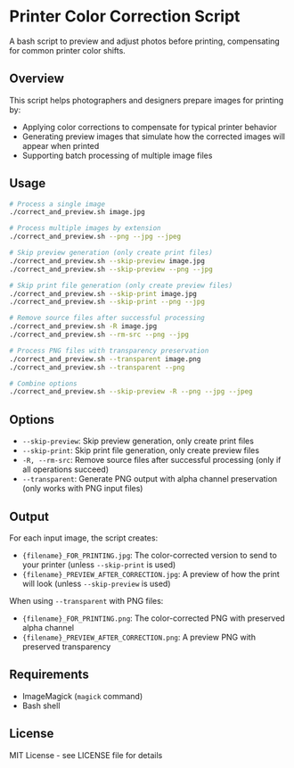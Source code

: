 # Printer Color Correction Script

A bash script to preview and adjust photos before printing, compensating for common printer color shifts.

## Overview

This script helps photographers and designers prepare images for printing by:
- Applying color corrections to compensate for typical printer behavior
- Generating preview images that simulate how the corrected images will appear when printed
- Supporting batch processing of multiple image files

## Usage

```bash
# Process a single image
./correct_and_preview.sh image.jpg

# Process multiple images by extension
./correct_and_preview.sh --png --jpg --jpeg

# Skip preview generation (only create print files)
./correct_and_preview.sh --skip-preview image.jpg
./correct_and_preview.sh --skip-preview --png --jpg

# Skip print file generation (only create preview files)
./correct_and_preview.sh --skip-print image.jpg
./correct_and_preview.sh --skip-print --png --jpg

# Remove source files after successful processing
./correct_and_preview.sh -R image.jpg
./correct_and_preview.sh --rm-src --png --jpg

# Process PNG files with transparency preservation
./correct_and_preview.sh --transparent image.png
./correct_and_preview.sh --transparent --png

# Combine options
./correct_and_preview.sh --skip-preview -R --png --jpg --jpeg
```

## Options

- `--skip-preview`: Skip preview generation, only create print files
- `--skip-print`: Skip print file generation, only create preview files
- `-R, --rm-src`: Remove source files after successful processing (only if all operations succeed)
- `--transparent`: Generate PNG output with alpha channel preservation (only works with PNG input files)

## Output

For each input image, the script creates:
- `{filename}_FOR_PRINTING.jpg`: The color-corrected version to send to your printer (unless `--skip-print` is used)
- `{filename}_PREVIEW_AFTER_CORRECTION.jpg`: A preview of how the print will look (unless `--skip-preview` is used)

When using `--transparent` with PNG files:
- `{filename}_FOR_PRINTING.png`: The color-corrected PNG with preserved alpha channel
- `{filename}_PREVIEW_AFTER_CORRECTION.png`: A preview PNG with preserved transparency

## Requirements

- ImageMagick (`magick` command)
- Bash shell

## License

MIT License - see LICENSE file for details